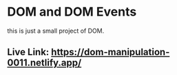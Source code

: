 # DOM and DOM Events
this is just a small project of DOM.

## Live Link: https://dom-manipulation-0011.netlify.app/
